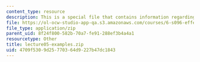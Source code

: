 ```yaml
---
content_type: resource
description: This is a special file that contains information regarding lecture 5.
file: https://ol-ocw-studio-app-qa.s3.amazonaws.com/courses/6-s096-effective-programming-in-c-and-c-january-iap-2014/4709f5309d25770364d9227b47dc1843_lecture05-examples.zip
file_type: application/zip
parent_uid: 8f24f800-582b-70a7-fe91-288ef3b4a4a1
resourcetype: Other
title: lecture05-examples.zip
uid: 4709f530-9d25-7703-64d9-227b47dc1843
---
```

